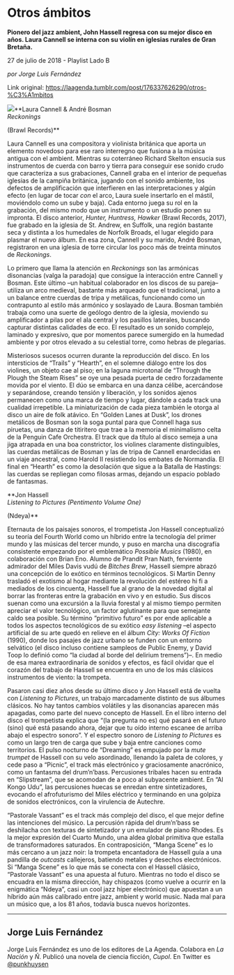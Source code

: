 # Otros ámbitos

**Pionero del jazz ambient, John Hassell regresa con su mejor disco en años. Laura Cannell se interna con su violín en iglesias rurales de Gran Bretaña.**

27 de julio de 2018 - Playlist Lado B

_por Jorge Luis Fernández_

Link original: https://laagenda.tumblr.com/post/176337626290/otros-%C3%A1mbitos

![](https://64.media.tumblr.com/6b1bd1fdcf4b00fcc478ed7c55735d48/tumblr_inline_pcj5c94yQS1t6q87u_500.jpg)**Laura Cannell & André Bosman  
*Reckonings*  

(Brawl Records)** 

Laura Cannell es una compositora y violinista británica que aporta un elemento novedoso para ese raro interregno que fusiona a la música antigua con el ambient. Mientras su coterráneo Richard Skelton ensucia sus instrumentos de cuerda con barro y tierra para conseguir ese sonido crudo que caracteriza a sus grabaciones, Cannell graba en el interior de pequeñas iglesias de la campiña británica, jugando con el sonido ambiente, los defectos de amplificación que interfieren en las interpretaciones y algún efecto (en lugar de tocar *con* el arco, Laura suele insertarlo en el mástil, moviéndolo como un sube y baja). Cada entorno juega su rol en la grabación, del mismo modo que un instrumento o un estudio ponen su impronta. El disco anterior, *Hunter, Huntress, Hawker* (Brawl Records, 2017), fue grabado en la iglesia de St. Andrew, en Suffolk, una región bastante seca y distinta a los humedales de Norfolk Broads, el lugar elegido para plasmar el nuevo álbum. En esa zona, Cannell y su marido, André Bosman, registraron en una iglesia de torre circular los poco más de treinta minutos de *Reckonings*.

Lo primero que llama la atención en *Reckonings* son las armónicas disonancias (valga la paradoja) que consigue la interacción entre Cannell y Bosman. Este último –un habitual colaborador en los discos de su pareja– utiliza un arco medieval, bastante más arqueado que el tradicional, junto a un balance entre cuerdas de tripa y metálicas, funcionando como un contrapunto al estilo más armónico y soslayado de Laura. Bosman también trabaja como una suerte de geólogo dentro de la iglesia, moviendo su amplificador a pilas por el ala central y los pasillos laterales, buscando capturar distintas calidades de eco. El resultado es un sonido complejo, laminado y expresivo, que por momentos parece sumergido en la humedad ambiente y por otros elevado a su celestial torre, como hebras de plegarias.

Misteriosos sucesos ocurren durante la reproducción del disco. En los intersticios de “Trails” y “Hearth”, en el solemne diálogo entre los dos violines, un objeto cae al piso; en la laguna microtonal de “Through the Plough the Steam Rises” se oye una pesada puerta de cedro forzadamente movida por el viento. El dúo se embarca en una danza célibe, acercándose y separándose, creando tensión y liberación, y los sonidos ajenos permanecen como una marca de tiempo y lugar, dándole a cada track una cualidad irrepetible. La miniaturización de cada pieza también le otorga al disco un aire de folk atávico. En “Golden Lanes at Dusk”, los drones metálicos de Bosman son la soga puntal para que Connell haga sus piruetas, una danza de titiritero que trae a la memoria el minimalismo celta de la Penguin Cafe Orchestra. El track que da título al disco semeja a una jiga atrapada en una boa constrictor, los violines claramente distinguibles, las cuerdas metálicas de Bosman y las de tripa de Cannell enardecidas en un viaje ancestral, como Harold II resistiendo los embates de Normandía. El final en “Hearth” es como la desolación que sigue a la Batalla de Hastings: las cuerdas se repliegan como filosas armas, dejando un espacio poblado de fantasmas.

  
**Jon Hassell  
*Listening to Pictures (Pentimento Volume One)*  

(Ndeya)** 

Eternauta de los paisajes sonoros, el trompetista Jon Hassell conceptualizó su teoría del Fourth World como un híbrido entre la tecnología del primer mundo y las músicas del tercer mundo, y puso en marcha una discografía consistente empezando por el emblemático *Possible Musics* (1980), en colaboración con Brian Eno. Alumno de Prandit Pran Nath, ferviente admirador del Miles Davis vudú de *Bitches Brew*, Hassell siempre abrazó una concepción de lo exótico en términos tecnológicos. Si Martin Denny trasladó el exotismo al hogar mediante la revolución del estéreo hi fi a mediados de los cincuenta, Hassell fue al grano de la novedad digital al borrar las fronteras entre la grabación en vivo y en estudio. Sus discos suenan como una excursión a la lluvia forestal y al mismo tiempo permiten apreciar el valor tecnológico, un factor aglutinante para que semejante caldo sea posible. Su término “primitivo futuro” es por ende aplicable a todos los aspectos tecnológicos de su exótico *easy listening* –el aspecto artificial de su arte quedó en relieve en el álbum *City: Works Of Fiction* (1990), donde los pasajes de jazz urbano se funden con un entorno selvático (el disco incluso contiene sampleos de Public Enemy, y David Toop lo definió como “la ciudad al borde del delirium tremens”)–. En medio de esa marea extraordinaria de sonidos y efectos, es fácil olvidar que el corazón del trabajo de Hassell se encuentra en uno de los más clásicos instrumentos de viento: la trompeta.

Pasaron casi diez años desde su último disco y Jon Hassell está de vuelta con *Listening to Pictures*, un trabajo marcadamente distinto de sus álbumes clásicos. No hay tantos cambios volátiles y las disonancias aparecen más apagadas, como parte del nuevo concepto de Hassell. En el libro interno del disco el trompetista explica que “(la pregunta no es) qué pasará en el futuro (sino) qué está pasando ahora, dejar que tu oído interno escanee de arriba abajo el espectro sonoro”. Y el espectro sonoro de *Listening to Pictures* es como un largo tren de carga que sube y baja entre canciones como territorios. El pulso nocturno de “Dreaming” es empujado por la *mute trumpet* de Hassell con su velo asordinado, llenando la paleta de colores, y cede paso a “Picnic”, el track más electrónico y graciosamente anacrónico, como un fantasma del drum’n’bass. Percusiones tribales hacen su entrada en “Slipstream”, que se acomodan de a poco al subyacente ambient. En “Al Kongo Udu”, las percusiones huecas se enredan entre sintetizadores, evocando el afrofuturismo del Miles eléctrico y terminando en una golpiza de sonidos electrónicos, con la virulencia de Autechre. 

“Pastorale Vassant” es el track más complejo del disco, el que mejor define las intenciones del músico. La percusión rápida del drum’n’bass se deshilacha con texturas de sintetizador y un emulador de piano Rhodes. Es la mejor expresión del Cuarto Mundo, una aldea global primitiva que estalla de transformadores saturados. En contraposición, “Manga Scene” es lo más cercano a un jazz noir: la trompeta encantadora de Hassell guía a una pandilla de *outcasts* callejeros, batiendo metales y desechos electrónicos. Si “Manga Scene” es lo que más se conecta con el Hassell clásico, “Pastorale Vassant” es una apuesta al futuro. Mientras no todo el disco se encuadra en la misma dirección, hay chispazos (como vuelve a ocurrir en la enigmática “Ndeya”, casi un cool jazz híper electrónico) que apuestan a un híbrido aún más calibrado entre jazz, ambient y world music. Nada mal para un músico que, a los 81 años, todavía busca nuevos horizontes.

  




---

Jorge Luis Fernández
--------------------

 Jorge Luis Fernández es uno de los editores de La Agenda. Colabora en *La Nación* y *Ñ*. Publicó una novela de ciencia ficción, *Cupol*. En Twitter es [@punkhuysen](https://twitter.com/punkhuysen) 

